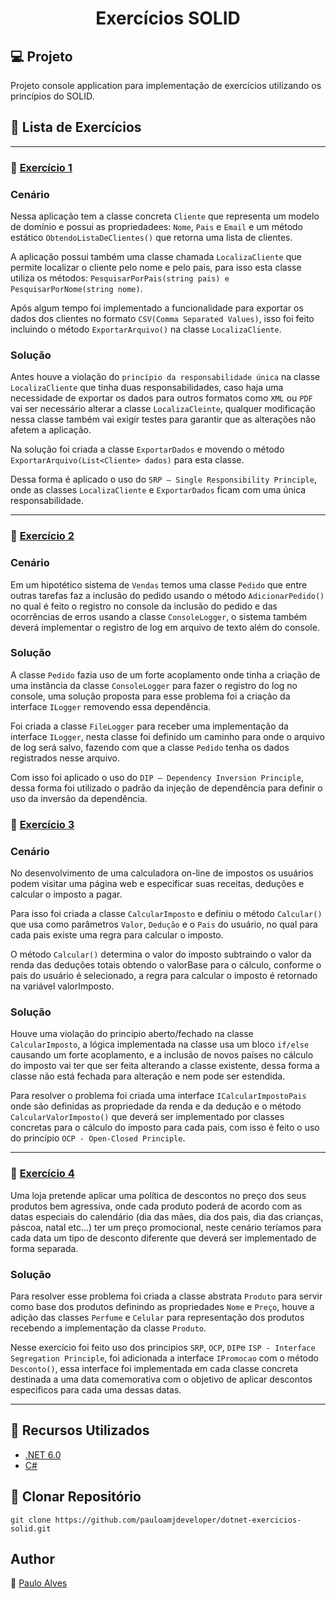 <h1 align="center">Exercícios SOLID</h1>

## :computer: Projeto

Projeto console application para implementação de exercícios utilizando os princípios do SOLID.

## :blue_book: Lista de Exercícios

<hr>

### :book: [Exercício 1](https://github.com/pauloamjdeveloper/dotnet-exercicios-solid/tree/master/src/01-Exercicio) 

### **Cenário**
Nessa aplicação tem a classe concreta `Cliente` que representa um modelo de domínio e possui as propriedadees: `Nome`, `Pais` e `Email` e um método estático `ObtendoListaDeClientes()` que retorna uma lista de clientes.

A aplicação possui também uma classe chamada `LocalizaCliente` que permite localizar o cliente pelo nome e pelo pais, para isso esta classe utiliza os métodos: `PesquisarPorPais(string pais) e PesquisarPorNome(string nome)`.

Após algum tempo foi implementado a funcionalidade para exportar os dados dos clientes no formato `CSV(Comma Separated Values)`, isso foi feito incluindo o método `ExportarArquivo()` na classe `LocalizaCliente`.

### **Solução**
Antes houve a violação do `princípio da responsabilidade única` na classe `LocalizaCliente` que tinha duas responsabilidades, caso haja uma necessidade de exportar os dados para outros formatos como `XML` ou `PDF` vai ser necessário alterar a classe `LocalizaCleinte`, qualquer modificação nessa classe também vai exigir testes para garantir que as alterações não afetem a aplicação.

Na solução foi criada a classe `ExportarDados` e movendo o método `ExportarArquivo(List<Cliente> dados)` para esta classe.

Dessa forma é aplicado o uso do `SRP — Single Responsibility Principle`, onde as classes `LocalizaCliente` e `ExportarDados` ficam com uma única responsabilidade.

<hr>

### :book: [Exercício 2](https://github.com/pauloamjdeveloper/dotnet-exercicios-solid/tree/master/src/02-Exercicio)

### **Cenário**

Em um hipotético sistema de `Vendas` temos uma classe `Pedido` que entre outras tarefas faz a inclusão do pedido usando o método `AdicionarPedido()` no qual é feito o registro no console da inclusão do pedido e das ocorrências de erros usando a classe `ConsoleLogger`, o sistema também deverá implementar o registro de log em arquivo de texto além do console.

### **Solução**

A classe `Pedido` fazia uso de um forte acoplamento onde tinha a criação de uma instância da classe `ConsoleLogger` para fazer o registro do log no console, uma solução proposta para esse problema foi a criação da interface `ILogger` removendo essa dependência.

Foi criada a classe `FileLogger` para receber uma implementação da interface `ILogger`, nesta classe foi definido um caminho para onde o arquivo de log será salvo, fazendo com que a classe `Pedido` tenha os dados registrados nesse arquivo.

Com isso foi aplicado o uso do `DIP — Dependency Inversion Principle`, dessa forma foi utilizado o padrão da injeção de dependência para definir o uso da inversão da dependência.

### :book: [Exercício 3](https://github.com/pauloamjdeveloper/dotnet-exercicios-solid/tree/master/src/03-Exercicio)

### **Cenário**

No desenvolvimento de uma calculadora on-line de impostos os usuários podem visitar uma página web e especificar suas receitas, deduções e calcular o imposto a pagar.

Para isso foi criada a classe `CalcularImposto` e definiu o método `Calcular()` que usa como parâmetros `Valor`, `Dedução` e o `Pais` do usuário, no qual para cada pais existe uma regra para calcular o imposto.

O método `Calcular()` determina o valor do imposto subtraindo o valor da renda das deduções totais obtendo o valorBase para o cálculo, conforme o pais do usuário é selecionado, a regra para calcular o imposto é retornado na variável valorImposto.

### **Solução**

Houve uma violação do princípio aberto/fechado na classe `CalcularImposto`, a lógica implementada na classe usa um bloco `if/else` causando um forte acoplamento,
e a inclusão de novos países no cálculo do imposto vai ter que ser feita alterando a classe existente, dessa forma a classe não está fechada para alteração e nem pode ser estendida.

Para resolver o problema foi criada uma interface `ICalcularImpostoPais` onde são definidas as propriedade da renda e da dedução e o método `CalcularValorImposto()`
que deverá ser implementado por classes concretas para o cálculo do imposto para cada pais, com isso é feito o uso do princípio `OCP - Open-Closed Principle`.

<hr>

### :book: [Exercício 4](https://github.com/pauloamjdeveloper/dotnet-exercicios-solid/tree/master/src/04-Exercicio)

Uma loja pretende aplicar uma política de descontos no preço dos seus produtos bem agressiva, onde cada produto poderá de acordo com as datas especiais do calendário
(dia das mães, dia dos pais, dia das crianças, páscoa, natal etc...) ter um preço promocional, neste cenário teríamos para cada data um tipo de desconto diferente que deverá ser implementado de forma separada.

### **Solução**

Para resolver esse problema foi criada a classe abstrata `Produto` para servir como base dos produtos definindo as propriedades `Nome` e `Preço`, houve a adição das classes `Perfume` e `Celular` para representação dos produtos recebendo a implementação da classe `Produto`.

Nesse exercício foi feito uso dos principios `SRP`, `OCP`, `DIP`e `ISP - Interface Segregation Principle`, foi adicionada a interface `IPromocao` com o método `Desconto()`, essa interface foi implementada em cada classe concreta destinada a uma data comemorativa com o objetivo de aplicar descontos especificos para cada uma dessas datas.

<hr>

## :wrench: Recursos Utilizados

- [.NET 6.0](https://dotnet.microsoft.com/en-us/download/dotnet/6.0)
- [C#](https://learn.microsoft.com/pt-br/dotnet/csharp/)

## :floppy_disk: Clonar Repositório

```git clone https://github.com/pauloamjdeveloper/dotnet-exercicios-solid.git```

## Author
:boy: [Paulo Alves](https://github.com/pauloamjdeveloper)
